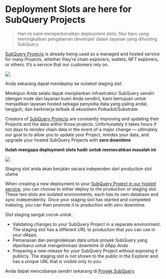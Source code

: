 # Deployment Slots are here for SubQuery Projects

> Hari ini kami memperkenalkan deployment slots, fitur baru yang meningkatkan pengalaman developer dalam layanan yang dihosting SubQuery.

[SubQuery Projects](https://project.subquery.network/) is already being used as a managed and hosted service for many Projects, whether they’re chain explorers, wallets, NFT explorers, or others. It’s a service that our customers rely on.

![](https://miro.medium.com/max/1400/0*PugDgh6weZspRIO2)

Anda sekarang dapat mendeploy ke isolated staging slot

Meskipun Anda selalu dapat menjalankan infrastruktur SubQuery sendiri (dengan node dan layanan kueri Anda sendiri), kami bertujuan untuk menjadikan layanan hosted sebagai penyedia data yang paling andal, tangguh, dan berkinerja terbaik di ekosistem Polkadot/Substrate.

Creators of [SubQuery Projects](https://project.subquery.network/) are constantly improving and updating their Projects and the data within those projects. Unfortunately it takes hours if not days to reindex chain data in the event of a major change — ultimately our goal to to allow you to update your Project, reindex your data, and upgrade your hosted SubQuery Projects with **zero downtime**

**Itulah mengapa deployment slots hadir untuk memecahkan masalah ini**

![](https://miro.medium.com/max/1400/0*vQ33aqhn1eVllo5t)

Staging slot anda akan berjalan secara independen dari production slot utama

When creating a new deployment to your [SubQuery Project in our hosted service](https://project.subquery.network/), you can choose to either deploy to the production or staging slot. These two slots are isolated environments, each has its own database and sync independently. Once your staging slot has started and completed indexing, you can then promote it to production with zero downtime.

Slot staging sangat cocok untuk:

-   Validating changes to your SubQuery Project in a separate environment. The staging slot has a different URL to production that you can use in your dApps.
-   Pemanasan dan pengindeksan data untuk proyek SubQuery yang diperbarui untuk mengeliminasi downtime di dApp Anda
-   Preparing a new release for your SubQuery Project without exposing it publicly. The staging slot is not shown to the public in the Explorer and has a unique URL that is visible only to you.

Anda dapat mencobanya sendiri sekarang di [Proyek SubQuery](https://project.subquery.network/).